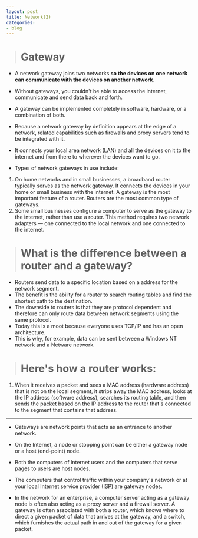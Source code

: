 ```yaml
---
layout: post
title: Network(2)
categories:
- blog
---
```


> # Gateway 

* A network gateway joins two networks **so the devices on one network can communicate with the devices on another network**. 
* Without gateways, you couldn't be able to access the internet, communicate and send data back and forth.
* A gateway can be implemented completely in software, hardware, or a combination of both.
* Because a network gateway by definition appears at the edge of a network, related capabilities such as firewalls and proxy servers tend to be integrated with it.

* It connects your local area network (LAN) and all the devices on it to the internet and from there to wherever the devices want to go. 

- Types of network gateways in use include:
1. On home networks and in small businesses, a broadband router typically serves as the network gateway. It connects the devices in your home or small business with the internet. A gateway is the most important feature of a router. Routers are the most common type of gateways.
2. Some small businesses configure a computer to serve as the gateway to the internet, rather than use a router. This method requires two network adapters — one connected to the local network and one connected to the internet.


> # What is the difference between a router and a gateway? 
* Routers send data to a specific location based on a address for the network segment. 
* The benefit is the ability for a router to search routing tables and find the shortest path to the destination. 
* The downside to routers is that they are protocol dependent and therefore can only route data between network segments using the same protocol. 
* Today this is a moot because everyone uses TCP/IP and has an open architecture. 
* This is why, for example, data can be sent between a Windows NT network and a Netware network.

> # Here's how a router works: 
1. When it receives a packet and sees a MAC address (hardware address) that is not on the local segment, it strips away the MAC address, looks at the IP address (software address), searches its routing table, and then sends the packet based on the IP address to the router that's connected to the segment that contains that address.

- - -
* Gateways are network points that acts as an entrance to another network. 
* On the Internet, a node or stopping point can be either a gateway node or a host (end-point) node. 
* Both the computers of Internet users and the computers that serve pages to users are host nodes. 
* The computers that control traffic within your company's network or at your local Internet service provider (ISP) are gateway nodes.

* In the network for an enterprise, a computer server acting as a gateway node is often also acting as a proxy server and a firewall server. A gateway is often associated with both a router, which knows where to direct a given packet of data that arrives at the gateway, and a switch, which furnishes the actual path in and out of the gateway for a given packet.
